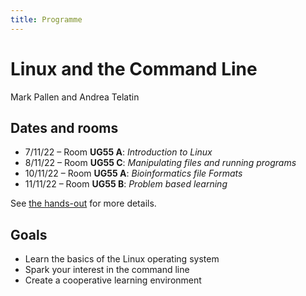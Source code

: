 ```yaml
---
title: Programme
---
```


# Linux and the Command Line

Mark Pallen and Andrea Telatin

## Dates and rooms

* 7/11/22 – Room **UG55 A**: *Introduction to Linux*
* 8/11/22 – Room **UG55 C**: *Manipulating files and running programs*
* 10/11/22 – Room **UG55 A**: *Bioinformatics file Formats*
* 11/11/22 – Room **UG55 B**: *Problem based learning*

See [the hands-out](https://telatin.github.io/microbiome-bioinformatics/Bash-course/) for more details.

## Goals

* Learn the basics of the Linux operating system
* Spark your interest in the command line
* Create a cooperative learning environment